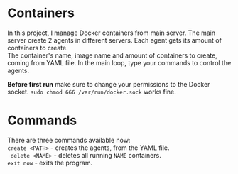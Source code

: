 # Containers
In this project, I manage Docker containers from main server. The main server create 2 agents in different servers. Each agent gets its amount of containers to create.  
The container's name, image name and amount of containers to create, coming from YAML file. In the main loop, type your commands to control the agents.

**Before first run** make sure to change your permissions to the Docker socket. ```sudo chmod 666 /var/run/docker.sock``` works fine.

# Commands
There are three commands available now:  
```create <PATH>``` - creates the agents, from the YAML file.  
``` delete <NAME>``` - deletes all running ```NAME``` containers.  
```exit now``` - exits the program.
